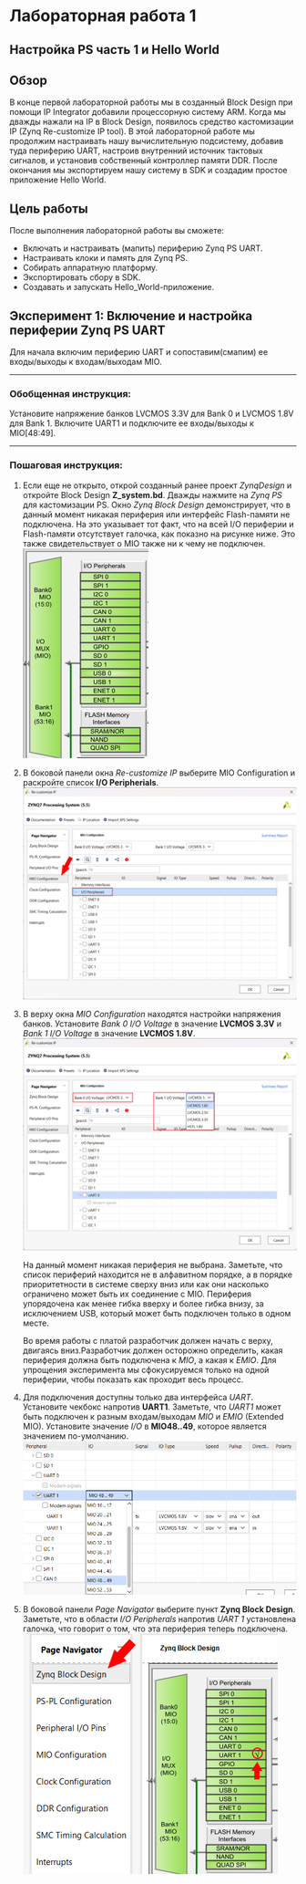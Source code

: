 # Лабораторная работа 1

## Настройка PS часть 1 и Hello World

## Обзор

В конце первой лабораторной работы мы в созданный Block Design при помощи IP Integrator добавили процессорную систему ARM. Когда мы дважды нажали на IP в Block Design, появилось средство кастомизации IP (Zynq Re-customize IP tool). В этой лабораторной работе мы продолжим настраивать нашу вычислительную подсистему, добавив туда периферию UART, настроив внутренний источник тактовых сигналов, и установив собственный контроллер памяти DDR. После окончания мы экспортируем нашу систему в SDK и создадим простое приложение Hello World.

## Цель работы

После выполнения лабораторной работы вы сможете:

* Включать и настраивать (мапить) периферию Zynq PS UART.
* Настраивать клоки и память для Zynq PS.
* Собирать аппаратную платформу.
* Экспортировать сбору в SDK.
* Создавать и запускать Hello_World-приложение.

## Эксперимент 1: Включение и настройка  периферии Zynq PS UART

Для начала включим периферию UART и сопоставим(смапим) ее входы/выходы к входам/выходам MIO.

---

### **Обобщенная инструкция:**

Установите напряжение банков LVCMOS 3.3V для Bank 0 и LVCMOS 1.8V для Bank 1. Включите UART1 и подключите ее входы/выходы к MIO[48:49].

---

### **Пошаговая инструкция:**

1. Если еще не открыто, открой созданный ранее проект *ZynqDesign* и откройте Block Design **Z_system.bd**. Дважды нажмите на *Zynq PS* для кастомизации PS. Окно *Zynq Block Design* демонстрирует, что в данный момент никакая периферия или интерфейс Flash-памяти не подключена. На это указывает тот факт, что на всей I/O периферии и Flash-памяти отсутствует галочка, как показно на рисунке ниже. Это также свидетельствует о MIO также ни к чему не подключен.
![периферия Zynq](./resources/lab2/Zynq%20IO%20Peripherials.png)

2. В боковой панели окна *Re-customize IP* выберите MIO Configuration и раскройте список **I/O Peripherials**.
![Конфигурация MIO](./resources/lab2/MIO%20Configuration.png)

3. В верху окна *MIO Configuration* находятся настройки напряжения банков. Установите *Bank 0 I/O Voltage* в значение **LVCMOS 3.3V** и *Bank 1 I/O Voltage* в значение **LVCMOS 1.8V**.
![Напряжение на банках MIO](./resources/lab2/MIO%20Bank%20Voltage.png)

    На данный момент никакая периферия не выбрана. Заметьте, что список периферий находится не в алфавитном порядке, а в порядке приоритетности в системе сверху вниз или как они насколько ограничено может быть их соединение с MIO. Периферия упорядочена как менее гибка вверху и более гибка внизу, за исключением USB, который может быть подключен только в одном месте.

    Во время работы с платой разработчик должен начать с верху, двигаясь вниз.Разработчик должен осторожно определить, какая периферия должна быть подключена к *MIO*, а какая к *EMIO*. Для упрощения эксперимента мы сфокусируемся только на одной периферии, чтобы показать как проходит весь процесс.

4. Для подключения доступны только два интерфейса *UART*. Установите чекбокс напротив **UART1**. Заметьте, что *UART1* может быть подключен к разным входам/выходам *MIO* и *EMIO* (Extended MIO). Установите значение *I/O* в **MIO48..49**, которое является значением по-умолчанию.
![Соединение UART1](./resources/lab2/UART1%20Connection.png)

5. В боковой панели *Page Navigator* выберите пункт **Zynq Block Design**. Заметьте, что в области *I/O Peripherals* напротив *UART 1* установлена галочка, что говорит о том, что эта периферия теперь подключена.
![UART1 соединен с MIO](./resources/lab2/UART1%20MIO%20Connected.png)